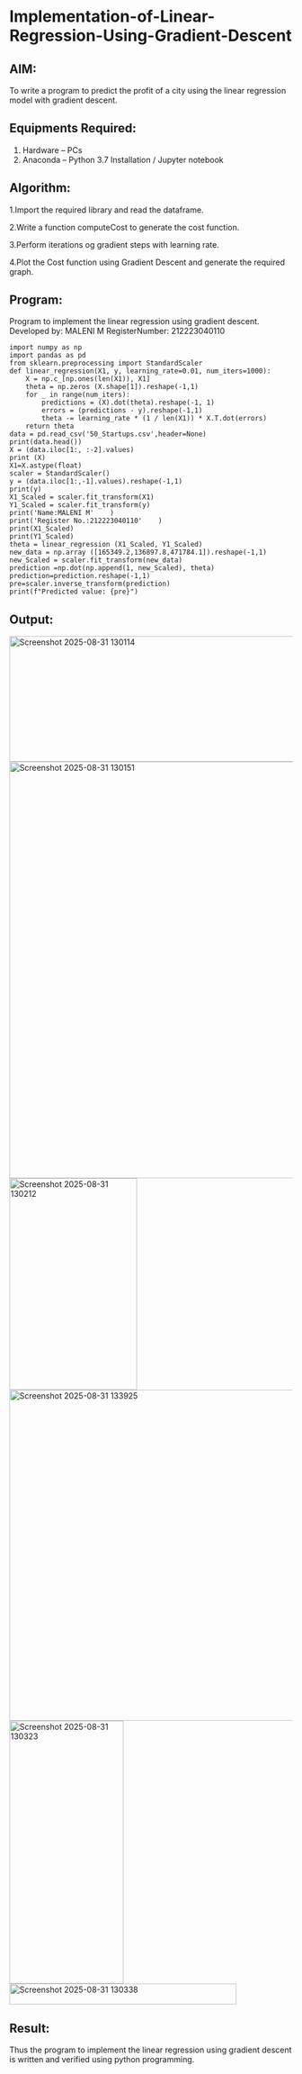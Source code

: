 # Implementation-of-Linear-Regression-Using-Gradient-Descent

## AIM:
To write a program to predict the profit of a city using the linear regression model with gradient descent.

## Equipments Required:
1. Hardware – PCs
2. Anaconda – Python 3.7 Installation / Jupyter notebook

## Algorithm:
1.Import the required library and read the dataframe.

2.Write a function computeCost to generate the cost function.

3.Perform iterations og gradient steps with learning rate.

4.Plot the Cost function using Gradient Descent and generate the required graph.
## Program:
Program to implement the linear regression using gradient descent.
Developed by: MALENI M
RegisterNumber: 212223040110 
```
import numpy as np
import pandas as pd
from sklearn.preprocessing import StandardScaler
def linear_regression(X1, y, learning_rate=0.01, num_iters=1000):
    X = np.c_[np.ones(len(X1)), X1]
    theta = np.zeros (X.shape[1]).reshape(-1,1)
    for _ in range(num_iters):
        predictions = (X).dot(theta).reshape(-1, 1)
        errors = (predictions - y).reshape(-1,1)
        theta -= learning_rate * (1 / len(X1)) * X.T.dot(errors)
    return theta
data = pd.read_csv('50_Startups.csv',header=None)
print(data.head())
X = (data.iloc[1:, :-2].values) 
print (X)
X1=X.astype(float)
scaler = StandardScaler()
y = (data.iloc[1:,-1].values).reshape(-1,1)
print(y)
X1_Scaled = scaler.fit_transform(X1)
Y1_Scaled = scaler.fit_transform(y)
print('Name:MALENI M'    )
print('Register No.:212223040110'    )
print(X1_Scaled)
print(Y1_Scaled)
theta = linear_regression (X1_Scaled, Y1_Scaled)
new_data = np.array ([165349.2,136897.8,471784.1]).reshape(-1,1)
new_Scaled = scaler.fit_transform(new_data)
prediction =np.dot(np.append(1, new_Scaled), theta)
prediction=prediction.reshape(-1,1)
pre=scaler.inverse_transform(prediction)
print(f"Predicted value: {pre}")
```

## Output:
<img width="1267" height="223" alt="Screenshot 2025-08-31 130114" src="https://github.com/user-attachments/assets/78e88632-5878-47c2-b2c6-fd3e8b687794" />
<img width="725" height="740" alt="Screenshot 2025-08-31 130151" src="https://github.com/user-attachments/assets/4bfb3b35-cd86-43db-9c13-1d11eef24d40" />
<img width="227" height="376" alt="Screenshot 2025-08-31 130212" src="https://github.com/user-attachments/assets/a9137775-f7a2-4ef4-ad3f-f70a578001ec" />
<img width="749" height="588" alt="Screenshot 2025-08-31 133925" src="https://github.com/user-attachments/assets/a356d2a3-378b-4faf-86c2-ee25feea40d7" />
<img width="203" height="467" alt="Screenshot 2025-08-31 130323" src="https://github.com/user-attachments/assets/1c0262bd-219e-4efe-8034-5dc747a7d3bc" />
<img width="404" height="37" alt="Screenshot 2025-08-31 130338" src="https://github.com/user-attachments/assets/d168bb86-6563-4104-901a-45c30e42ad6f" />



## Result:
Thus the program to implement the linear regression using gradient descent is written and verified using python programming.

